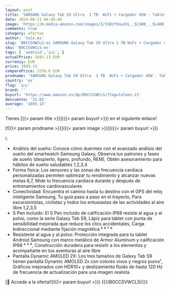 ```yaml
---
layout: post
title: 'SAMSUNG Galaxy Tab S9 Ultra  1 TB  WiFi + Cargador 45W - Tablet Android  Ranura MicroSD  S Pen Incluido  Beige  Versión Española  + Galaxy Watch6 Classic 4G LTE  47 mm'
date: 2024-08-21 04:44:49
image: 'https://m.media-amazon.com/images/I/31DzYSnw1hL._SL500_._SL400_.jpg'
comments: true
category: ofertas
author: 'tole.es'
slug: 'B0CCSVWCLS-es SAMSUNG Galaxy Tab S9 Ultra 1 TB WiFi + Cargador 45W -...'
sku: 'B0CCSVWCLS-es'
tags: [ 'android','🇪🇸', ]
actualPrice: 1693.13 EUR
currency: EUR
price: 1693.13
comparePrice: 2258.0 EUR
prodname: 'SAMSUNG Galaxy Tab S9 Ultra  1 TB  WiFi + Cargador 45W - Tablet Android  Ranura MicroSD  S Pen Incluido  Beige  Versión Española  + Galaxy Watch6 Classic 4G LTE  47 mm'
country: 'es'
flag: '🇪🇸'
brand: ''
buyurl: 'https://www.amazon.es/dp/B0CCSVWCLS/?tag=tolees-21'
descuento: '25.02'
average: '1693.13'
---
```


Tienes [{{< param title >}}]({{< param buyurl >}}) en el siguiente enlace!

[![{{< param prodname >}}]({{< param image >}})]({{< param buyurl >}})

ℹ️:

- Análisis del sueño: Conoce cómo duermes con el avanzado análisis del sueño del smartwatch Samsung Galaxy, Observa tus patrones y fases de sueño (despierto, ligero, profundo, REM), Obtén asesoramiento para hábitos de sueño saludables 1,2,3,4
- Forma física: Los sensores y las zonas de frecuencia cardiaca personalizadas permiten optimizar tu rendimiento y alcanzar nuevas metas 6,7, Mide tu frecuencia cardiaca durante y después de entrenamientos cardiovasculares
- Conectividad: Encuentra el camino hasta tu destino con el GPS del reloj inteligente Samsung, Tu guía paso a paso en el trayecto, Para excursionistas, ciclistas y todos los entusiastas de las actividades al aire libre 1,2,3,5
- S Pen incluido: El S Pen incluido de calificación IP68 resiste al agua y al polvo, como la serie Galaxy Tab S9, Lápiz para tablet con punta de sensibilidad mejorada que reduce los clics accidentales, Carga bidireccional mediante fijación magnética ⁵ ⁶ ⁷ ⁸
- Resistente al agua y al polvo: Protección integrada para tu tablet Android Samsung con marco metálico de Armor Aluminum y calificación IP68 ² ³ ⁴, Construcción duradera para resistir a los elementos y acompañarte en tus aventuras al aire libre
- Pantalla Dynamic AMOLED 2X: Los tres tamaños de Galaxy Tab S9 tienen pantalla Dynamic AMOLED 2x con colores vivos y negros puros¹, Gráficos mejorados con HDR10+ y deslizamiento fluido de hasta 120 Hz de frecuencia de actualización para una imagen realista

[🛒 Accede a la oferta!!]({{< param buyurl >}})
{{<world>}}B0CCSVWCLS{{</world>}}
